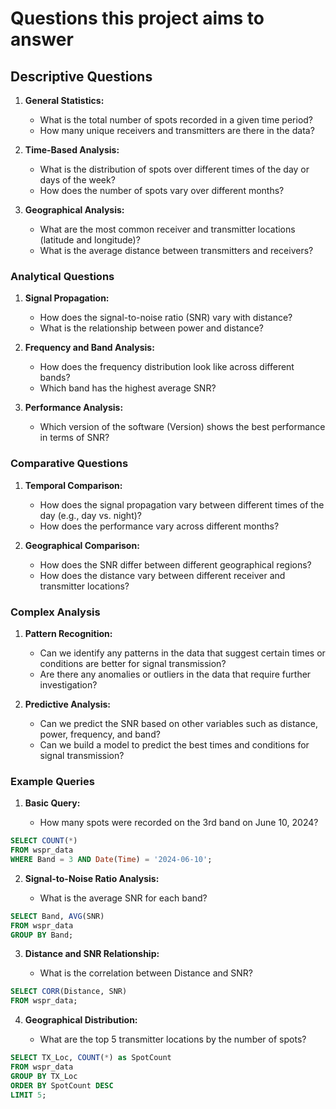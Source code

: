 # Questions this project aims to answer
## Descriptive Questions

1.  **General Statistics:**
    
    -   What is the total number of spots recorded in a given time period?
    -   How many unique receivers and transmitters are there in the data?

2.  **Time-Based Analysis:**
    
    -   What is the distribution of spots over different times of the day or days of the week?
    -   How does the number of spots vary over different months?

3.  **Geographical Analysis:**
    
    -   What are the most common receiver and transmitter locations (latitude and longitude)?
    -   What is the average distance between transmitters and receivers?

### Analytical Questions

1.  **Signal Propagation:**
    
    -   How does the signal-to-noise ratio (SNR) vary with distance?
    -   What is the relationship between power and distance?

2.  **Frequency and Band Analysis:**
    
    -   How does the frequency distribution look like across different bands?
    -   Which band has the highest average SNR?

3.  **Performance Analysis:**
    
    -   Which version of the software (Version) shows the best performance in terms of SNR?

### Comparative Questions

1.  **Temporal Comparison:**
    
    -   How does the signal propagation vary between different times of the day (e.g., day vs. night)?
    -   How does the performance vary across different months?

2.  **Geographical Comparison:**
    
    -   How does the SNR differ between different geographical regions?
    -   How does the distance vary between different receiver and transmitter locations?

### Complex Analysis

1.  **Pattern Recognition:**
    
    -   Can we identify any patterns in the data that suggest certain times or conditions are better for signal transmission?
    -   Are there any anomalies or outliers in the data that require further investigation?

2.  **Predictive Analysis:**
    
    -   Can we predict the SNR based on other variables such as distance, power, frequency, and band?
    -   Can we build a model to predict the best times and conditions for signal transmission?

### Example Queries

1.  **Basic Query:**
    
    -   How many spots were recorded on the 3rd band on June 10, 2024?
    
```sql
SELECT COUNT(*) 
FROM wspr_data 
WHERE Band = 3 AND Date(Time) = '2024-06-10';
``` 
    
2.  **Signal-to-Noise Ratio Analysis:**
    
    -   What is the average SNR for each band?
    
```sql
SELECT Band, AVG(SNR) 
FROM wspr_data 
GROUP BY Band;
``` 
    
3.  **Distance and SNR Relationship:**
    
    -   What is the correlation between Distance and SNR?
    
```sql
SELECT CORR(Distance, SNR) 
FROM wspr_data;
``` 
    
4.  **Geographical Distribution:**
    
    -   What are the top 5 transmitter locations by the number of spots?
    
```sql
SELECT TX_Loc, COUNT(*) as SpotCount 
FROM wspr_data 
GROUP BY TX_Loc 
ORDER BY SpotCount DESC 
LIMIT 5;
``` 